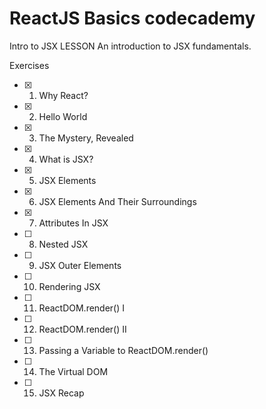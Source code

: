 # ReactJS Basics codecademy

Intro to JSX
LESSON
An introduction to JSX fundamentals.

Exercises

- [x] 1. Why React?

- [x] 2. Hello World

- [x] 3. The Mystery, Revealed

- [x] 4. What is JSX?

- [x] 5. JSX Elements

- [x] 6. JSX Elements And Their Surroundings

- [x] 7. Attributes In JSX

- [ ] 8. Nested JSX

- [ ] 9. JSX Outer Elements

- [ ] 10. Rendering JSX

- [ ] 11. ReactDOM.render() I

- [ ] 12. ReactDOM.render() II

- [ ] 13. Passing a Variable to ReactDOM.render()

- [ ] 14. The Virtual DOM

- [ ] 15. JSX Recap
